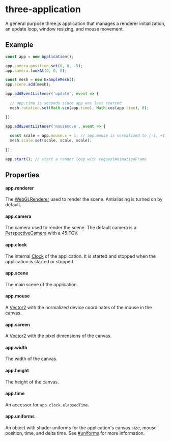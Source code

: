 # three-application

A general purpose three.js application that manages a renderer initialization, an update loop, window resizing, and mouse movement.

## Example

```javascript
const app = new Application();

app.camera.position.set(0, 0, -5);
app.camera.lookAt(0, 0, 0);

const mesh = new ExampleMesh();
app.scene.add(mesh);

app.addEventListener('update', event => {
  
  // app.time is seconds since app was last started
  mesh.rotation.set(Math.sin(app.time), Math.cos(app.time), 0);

});

app.addEventListener('mousemove', event => {
  
  const scale = app.mouse.x + 1; // app.mouse is normalized to [-1, +1] 
  mesh.scale.set(scale, scale, scale);
  
});

app.start(); // start a render loop with requestAnimationFrame

```

## Properties

#### app.renderer

The [WebGLRenderer](https://threejs.org/docs/#api/renderers/WebGLRenderer) used to render the scene. Antialiasing is
turned on by default.

#### app.camera

The camera used to render the scene. The default camera is a [PerspectiveCamera](https://threejs.org/docs/#api/cameras/PerspectiveCamera)
with a 45 FOV.

#### app.clock

The internal [Clock](https://threejs.org/docs/#api/core/Clock) of the application.  It is started and stopped when the
application is started or stopped.

#### app.scene

The main scene of the application.

#### app.mouse

A [Vector2](https://threejs.org/docs/#api/math/Vector2) with the normalized device coordinates of the mouse in the
canvas.

#### app.screen

A [Vector2](https://threejs.org/docs/#api/math/Vector2) with the pixel dimensions of the canvas.

#### app.width

The width of the canvas.

#### app.height

The height of the canvas.

#### app.time

An accessor for `app.clock.elapsedTime`.

#### app.uniforms

An object with shader uniforms for the application's canvas size, mouse position, time, and delta time. See [#uniforms]() for more information.
